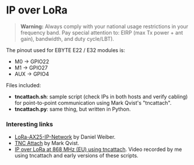 # IP over LoRa
>**Warning:** Always comply with your national usage restrictions in your frequency band. Pay special attention to: EIRP (max Tx power + ant gain), bandwidth, and duty cycle/LBT).

The pinout used for EBYTE E22 / E32 modules is:
- M0 → GPIO22
- M1 → GPIO27
- AUX → GPIO4

Files included:
- **tncattach.sh**: sample script (check IPs in both hosts and verify cabling) for point-to-point communication using Mark Qvist's "tncattach".
- **tncattach.py**: same thing, but written in Python.


### Interesting links
- [LoRa-AX25-IP-Network](https://github.com/dmahony/LoRa-AX25-IP-Network) by Daniel Weiber.
- [TNC Attach](https://github.com/markqvist/tncattach) by Mark Qvist.
- [IP over LoRa at 868 MHz (EU) using tncattach](https://asciinema.org/a/350743). Video recorded by me using tncattach and early versions of these scripts.
